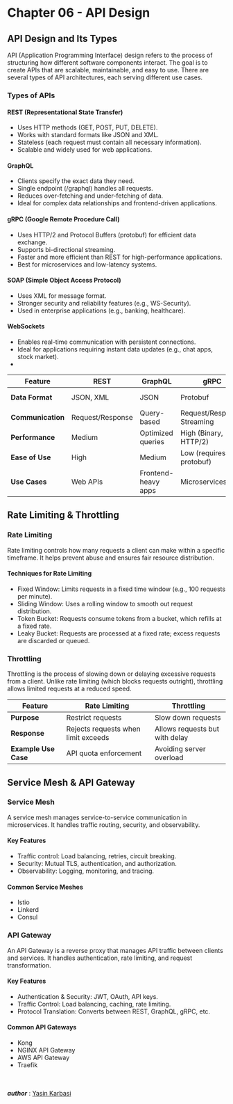 # Chapter 06 - API Design

## API Design and Its Types
API (Application Programming Interface) design refers to the process of structuring how different software components interact. The goal is to create APIs that are scalable, maintainable, and easy to use. There are several types of API architectures, each serving different use cases.

### Types of APIs

#### **REST (Representational State Transfer)**
- Uses HTTP methods (GET, POST, PUT, DELETE).
- Works with standard formats like JSON and XML.
- Stateless (each request must contain all necessary information).
- Scalable and widely used for web applications.

#### **GraphQL**
- Clients specify the exact data they need.
- Single endpoint (/graphql) handles all requests.
- Reduces over-fetching and under-fetching of data.
- Ideal for complex data relationships and frontend-driven applications.

#### **gRPC (Google Remote Procedure Call)**
- Uses HTTP/2 and Protocol Buffers (protobuf) for efficient data exchange.
- Supports bi-directional streaming.
- Faster and more efficient than REST for high-performance applications.
- Best for microservices and low-latency systems.

#### **SOAP (Simple Object Access Protocol)**
- Uses XML for message format.
- Stronger security and reliability features (e.g., WS-Security).
- Used in enterprise applications (e.g., banking, healthcare).

#### **WebSockets**
- Enables real-time communication with persistent connections.
- Ideal for applications requiring instant data updates (e.g., chat apps, stock market).
- 

| Feature         | REST      | GraphQL   | gRPC       | SOAP       | WebSockets  |
|---------------|----------|-----------|-----------|-----------|------------|
| **Data Format** | JSON, XML | JSON      | Protobuf   | XML       | Custom (Binary/Text) |
| **Communication** | Request/Response | Query-based | Request/Response, Streaming | Request/Response | Full Duplex |
| **Performance** | Medium   | Optimized queries | High (Binary, HTTP/2) | Low (XML overhead) | High |
| **Ease of Use** | High     | Medium    | Low (requires protobuf) | Low | Medium |
| **Use Cases** | Web APIs  | Frontend-heavy apps | Microservices | Enterprise apps | Real-time apps |

## Rate Limiting & Throttling

### Rate Limiting
Rate limiting controls how many requests a client can make within a specific timeframe. It helps prevent abuse and ensures fair resource distribution.

#### **Techniques for Rate Limiting**
- Fixed Window: Limits requests in a fixed time window (e.g., 100 requests per minute).
- Sliding Window: Uses a rolling window to smooth out request distribution.
- Token Bucket: Requests consume tokens from a bucket, which refills at a fixed rate.
- Leaky Bucket: Requests are processed at a fixed rate; excess requests are discarded or queued.

### Throttling
Throttling is the process of slowing down or delaying excessive requests from a client. Unlike rate limiting (which blocks requests outright), throttling allows limited requests at a reduced speed.

| Feature        | Rate Limiting               | Throttling                  |
|---------------|----------------------------|-----------------------------|
| **Purpose**   | Restrict requests          | Slow down requests          |
| **Response**  | Rejects requests when limit exceeds | Allows requests but with delay |
| **Example Use Case** | API quota enforcement | Avoiding server overload |

## Service Mesh & API Gateway

### Service Mesh
A service mesh manages service-to-service communication in microservices. It handles traffic routing, security, and observability.

#### **Key Features**
- Traffic control: Load balancing, retries, circuit breaking.
- Security: Mutual TLS, authentication, and authorization.
- Observability: Logging, monitoring, and tracing.

#### **Common Service Meshes**
- Istio
- Linkerd
- Consul

### API Gateway
An API Gateway is a reverse proxy that manages API traffic between clients and services. It handles authentication, rate limiting, and request transformation.

#### **Key Features**
- Authentication & Security: JWT, OAuth, API keys.
- Traffic Control: Load balancing, caching, rate limiting.
- Protocol Translation: Converts between REST, GraphQL, gRPC, etc.

#### **Common API Gateways**
- Kong
- NGINX API Gateway
- AWS API Gateway
- Traefik

<br><br> ***author*** : [Yasin Karbasi](https://github.com/YasinKar)
